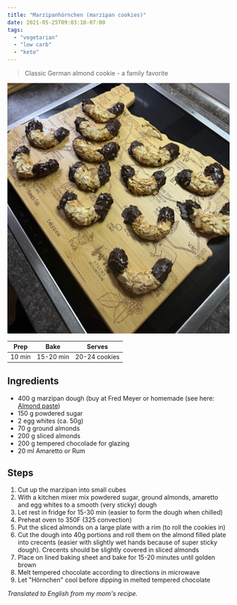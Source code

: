 ```yaml
---
title: "Marzipanhörnchen (marzipan cookies)"
date: 2021-05-25T09:03:18-07:00
tags:
  - "vegetarian"
  - "low carb"
  - "keto"
---
```


> Classic German almond cookie - a family favorite

<div class="figure">

![Hoernchen](/images/Marzipanhoernchen.png)

</div>


| Prep   | Bake | Serves |
| :----: | :----: | :----: |
| 10 min | 15-20 min | 20-24 cookies |

## Ingredients

- 400 g marzipan dough (buy at Fred Meyer or homemade (see here: [Almond paste](/posts/marzipan))
- 150 g powdered sugar
- 2 egg whites (ca. 50g) 
- 70 g ground almonds 
- 200 g sliced almonds 
- 200 g tempered chocolade for glazing
- 20 ml Amaretto or Rum

## Steps

1. Cut up the marzipan into small cubes
1. With a kitchen mixer mix powdered sugar, ground almonds, amaretto and egg whites to a smooth (very sticky) dough
1. Let rest in fridge for 15-30 min (easier to form the dough when chilled)
1. Preheat oven to 350F (325 convection) 
1. Put the sliced almonds on a large plate with a rim (to roll the cookies in)
1.  Cut the dough into 40g portions and roll them on the almond filled plate into crecents (easier with slightly wet hands because of super sticky dough). Crecents should be slightly covered in sliced almonds
1. Place on lined baking sheet and bake for 15-20 minutes until golden brown
1. Melt tempered chocolate according to directions in microwave
1. Let "Hörnchen" cool before dipping in melted tempered chocolate


_Translated to English from my mom's recipe._
